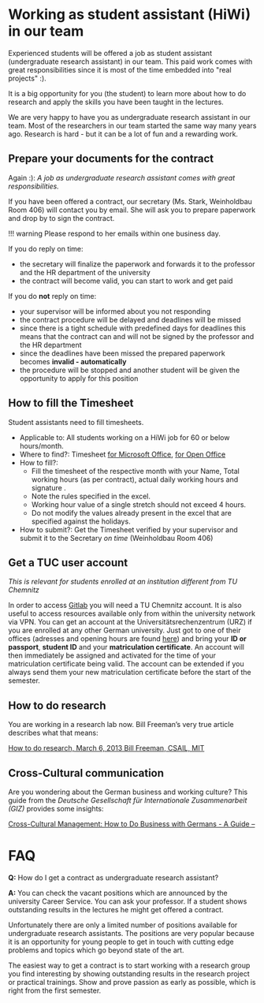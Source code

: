 # Working as student assistant (HiWi) in our team

Experienced students will be offered a job as student assistant (undergraduate research assistant) in our team. This paid work comes with great responsibilities since it is most of the time embedded into "real projects" :).

It is a big opportunity for you (the student) to learn more about how to do research and apply the skills you have been taught in the lectures.

We are very happy to have you as undergraduate research assistant in our team. Most of the researchers in our team started the same way many years ago. Research is hard - but it can be a lot of fun and a rewarding work.

## Prepare your documents for the contract

Again :): *A job as undergraduate research assistant comes with great responsibilities.*

If you have been offered a contract, our secretary (Ms. Stark, Weinholdbau Room 406) will contact you by email. She will ask you to prepare paperwork and drop by to sign the contract.

!!! warning
    Please respond to her emails within one business day.

If you do reply on time:

- the secretary will finalize the paperwork and forwards it to the professor and the HR department of the university
- the contract will become valid, you can start to work and get paid

If you do **not** reply on time:

- your supervisor will be informed about you not responding
- the contract procedure will be delayed and deadlines will be missed
- since there is a tight schedule with predefined days for deadlines this means that the contract can and will not be signed by the professor and the HR department
- since the deadlines have been missed the prepared paperwork becomes **invalid - automatically**
- the procedure will be stopped and another student will be given the opportunity to apply for this position

## How to fill the Timesheet

Student assistants need to fill timesheets.

* Applicable to: All students working on a HiWi job for 60 or below hours/month.
* Where to find?: Timesheet [for Microsoft Office](https://www.tu-chemnitz.de/verwaltung/personal/public/arbeitszeitbogen_2018_HK.xlsx), [for Open Office](https://www.tu-chemnitz.de/verwaltung/personal/public/arbeitszeitbogen_2018_HK_LO.ods)
* How to fill?:
  * Fill the timesheet of the respective month with your Name, Total working hours (as per contract), actual daily working hours and signature .
  * Note the rules specified in the excel.
  * Working hour value of a single stretch should not exceed 4 hours.
  * Do not modify the values already present in the excel that are specified against the holidays.
* How to submit?: Get the Timesheet verified by your supervisor and submit it to the Secretary *on time* (Weinholdbau Room 406)

## Get a TUC user account

*This is relevant for students enrolled at an institution different from TU Chemnitz*

In order to access [Gitlab](https://gitlab.hrz.tu-chemnitz.de/) you will need a TU Chemnitz account. It is also useful to access resources available only from within the university network via VPN. You can get an account at the Universitätsrechenzentrum (URZ) if you are enrolled at any other German university. Just got to one of their offices (adresses and opening hours are found [here](https://www.tu-chemnitz.de/urz/nutzerservice.html)) and bring your **ID or passport**, **student ID** and your **matriculation certificate**. An account will then immediately be assigned and activated for the time of your matriculation certificate being valid. The account can be extended if you always send them your new matriculation certificate before the start of the semester.

## How to do research

You are working in a research lab now. Bill Freeman’s very true article describes what that means:

[How to do research, March 6, 2013 Bill Freeman, CSAIL, MIT](http://people.csail.mit.edu/billf/publications/How_To_Do_Research.pdf)

## Cross-Cultural communication

Are you wondering about the German business and working culture? This guide from the _Deutsche Gesellschaft für Internationale Zusammenarbeit \(GIZ\)_ provides some insights:

[Cross-Cultural Management: How to Do Business with Germans - A Guide –](http://www.asprea.org/imagenes/GIZ-_How_to_do_business_with_Germans_Kavalchuk-angles-1359942678515.pdf)


# FAQ

**Q:** How do I get a contract as undergraduate research assistant?

**A:** You can check the vacant positions which are announced by the university Career Service. You can ask your professor. If a student shows outstanding results in the lectures he might get offered a contract.

Unfortunately there are only a limited number of positions available for undergraduate research assistants. The positions are very popular because it is an opportunity for young people to get in touch with cutting edge problems and topics which go beyond state of the art.

The easiest way to get a contract is to start working with a research group you find interesting by showing outstanding results in the research project or practical trainings. Show and prove passion as early as possible, which is right from the first semester.

